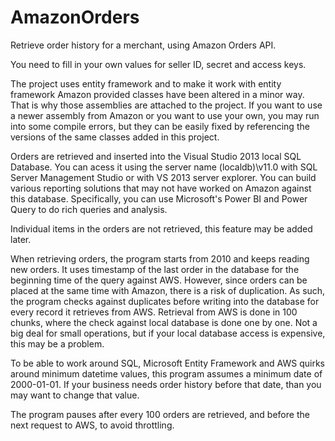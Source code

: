 AmazonOrders
============

Retrieve order history for a merchant, using Amazon Orders API.

 You need to fill in your own values for seller ID, secret and access keys. 

 The project uses entity framework and to make it work with entity framework Amazon provided classes have been altered in a minor way. That is why those assemblies are attached to the project. If you want to use a newer assembly from Amazon or you want to use your own, you may run into some compile errors, but they can be easily fixed by referencing the versions of the same classes added in this project.

 Orders are retrieved and inserted into the Visual Studio 2013 local SQL Database. You can acess it using the server name (localdb)\v11.0 with SQL Server Management Studio or with VS 2013 server explorer. You can build various reporting solutions that may not have worked on Amazon against this database. Specifically, you can use Microsoft's Power BI and Power Query to do rich queries and analysis.
 
 Individual items in the orders are not retrieved, this feature may be added later.
 
 When retrieving orders, the program starts from 2010 and keeps reading new orders. It uses timestamp of the last order in the database for the beginning time of the query against AWS. However, since orders can be placed at the same time with Amazon, there is a risk of duplication. As such, the program checks against duplicates before writing into the database for every record it retrieves from AWS. Retrieval from AWS is done in 100 chunks, where the check against local database is done one by one. Not a big deal for small operations, but if your local database access is expensive, this may be a problem. 
 
 To be able to work around SQL, Microsoft Entity Framework and AWS quirks around minimum datetime values, this program assumes a minimum date of 2000-01-01. If your business needs order history before that date, than you may want to change that value.
 
 The program pauses after every 100 orders are retrieved, and before the next request to AWS, to avoid throttling.
